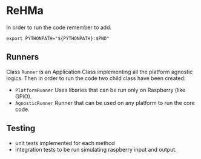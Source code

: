 # ReHMa

In order to run the code remember to add:
```
export PYTHONPATH="${PYTHONPATH}:$PWD"
```
## Runners
Class `Runner` is an Application Class implementing all the platform agnostic logics. Then in order to run the code two child class have been created: 
* `PlatformRunner` Uses libaries that can be run only on Raspberry (like GPIO).
* `AgnosticRunner` Runner that can be used on any platform to run the core code.
## Testing 
* unit tests implemented for each method
* integration tests to be run simulating raspberry input and output.

